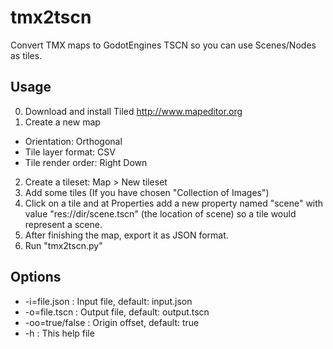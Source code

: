 # tmx2tscn

Convert TMX maps to GodotEngines TSCN so you can use Scenes/Nodes as tiles.

## Usage
0. Download and install Tiled http://www.mapeditor.org
1. Create a new map
  * Orientation: Orthogonal
  * Tile layer format: CSV
  * Tile render order: Right Down
2. Create a tileset: Map > New tileset
3. Add some tiles (If you have chosen "Collection of Images")
4. Click on a tile and at Properties add a new property named "scene" with value "res://dir/scene.tscn" (the location of scene) so a tile would represent a scene.
5. After finishing the map, export it as JSON format.
6. Run "tmx2tscn.py"

## Options
* -i=file.json    : Input file, default: input.json
* -o=file.tscn    : Output file, default: output.tscn
* -oo=true/false  : Origin offset, default: true
* -h              : This help file

